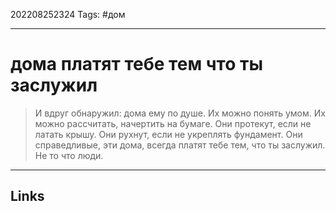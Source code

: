 202208252324
Tags: #дом

---

# дома платят тебе тем что ты заслужил
> И вдруг обнаружил: дома ему по душе. Их можно понять умом. Их можно рассчитать, начертить на бумаге. Они протекут, если не латать крышу. Они рухнут, если не укреплять фундамент. Они справедливые, эти дома, всегда платят тебе тем, что ты заслужил. Не то что люди.

---
## Links